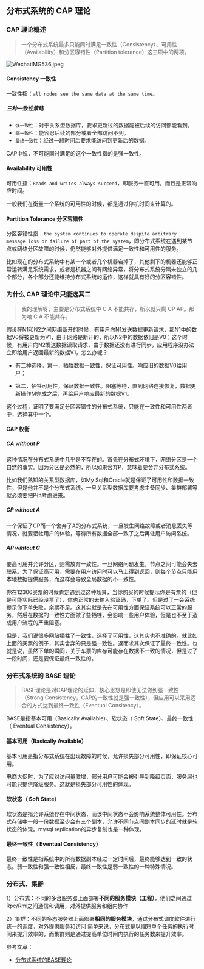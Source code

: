 ## 分布式系统的 CAP 理论
### CAP 理论概述
> 一个分布式系统最多只能同时满足一致性（Consistency）、可用性（Availability）和分区容错性（Partition tolerance）这三项中的两项。
> 
![WechatIMG536.jpeg](https://i.loli.net/2019/08/31/DhgeFHB1dYMbcLS.jpg)

#### Consistency 一致性
一致性指：`all nodes see the same data at the same time`。
##### 三种一致性策略
- `强一致性`：对于关系型数据库，要求更新过的数据能被后续的访问都能看到。
- `弱一致性`：能容忍后续的部分或者全部访问不到。
- `最终一致性`：经过一段时间后要求能访问到更新后的数据。

CAP中说，不可能同时满足的这个一致性指的是强一致性。

#### Availability 可用性
可用性指：`Reads and writes always succeed`，即服务一直可用，而且是正常响应时间。

一般我们在衡量一个系统的可用性的时候，都是通过停机时间来计算的。

#### Partition Tolerance 分区容错性
分区容错性指：`the system continues to operate despite arbitrary message loss or failure of part of the system`，即分布式系统在遇到某节点或网络分区故障的时候，仍然能够对外提供满足一致性和可用性的服务。

比如现在的分布式系统中有某一个或者几个机器宕掉了，其他剩下的机器还能够正常运转满足系统需求，或者是机器之间有网络异常，将分布式系统分隔未独立的几个部分，各个部分还能维持分布式系统的运作，这样就具有好的分区容错性。

### 为什么 CAP 理论中只能选其二
> 我的理解呀，主要是分布式系统中 C A 不能共存，所以就只剩 CP AP。那为啥 C A 不能共存。

假设在N1和N2之间网络断开的时候，有用户向N1发送数据更新请求，那N1中的数据V0将被更新为V1，由于网络是断开的，所以N2中的数据依旧是V0；这个时候，有用户向N2发送数据读取请求，由于数据还没有进行同步，应用程序没办法立即给用户返回最新的数据V1，怎么办呢？
- 有二种选择，第一，牺牲数据一致性，保证可用性。响应旧的数据V0给用户；

- 第二，牺牲可用性，保证数据一致性。阻塞等待，直到网络连接恢复，数据更新操作M完成之后，再给用户响应最新的数据V1。

这个过程，证明了要满足分区容错性的分布式系统，只能在一致性和可用性两者中，选择其中一个。

#### CAP 权衡
##### CA without P
这种情况在分布式系统中几乎是不存在的。首先在分布式环境下，网络分区是一个自然的事实。因为分区是必然的，所以如果舍弃P，意味着要舍弃分布式系统。

比如我们熟知的关系型数据库，如My Sql和Oracle就是保证了可用性和数据一致性，但是他并不是个分布式系统。一旦关系型数据库要考虑主备同步、集群部署等就必须要把P也考虑进来。

##### CP without A
一个保证了CP而一个舍弃了A的分布式系统，一旦发生网络故障或者消息丢失等情况，就要牺牲用户的体验，等待所有数据全部一致了之后再让用户访问系统。

##### AP wihtout C
要高可用并允许分区，则需放弃一致性。一旦网络问题发生，节点之间可能会失去联系。为了保证高可用，需要在用户访问时可以马上得到返回，则每个节点只能用本地数据提供服务，而这样会导致全局数据的不一致性。

你在12306买票的时候肯定遇到过这种场景，当你购买的时候提示你是有票的（但是可能实际已经没票了），你也正常的去输入验证码，下单了。但是过了一会系统提示你下单失败，余票不足。这其实就是先在可用性方面保证系统可以正常的服务，然后在数据的一致性方面做了些牺牲，会影响一些用户体验，但是也不至于造成用户流程的严重阻塞。

但是，我们说很多网站牺牲了一致性，选择了可用性，这其实也不准确的。就比如上面的买票的例子，其实舍弃的只是强一致性。退而求其次保证了最终一致性。也就是说，虽然下单的瞬间，关于车票的库存可能存在数据不一致的情况，但是过了一段时间，还是要保证最终一致性的。

### 分布式系统的 BASE 理论
> BASE理论是对CAP理论的延伸，核心思想是即使无法做到强一致性（Strong Consistency，CAP的一致性就是强一致性），但应用可以采用适合的方式达到最终一致性（Eventual Consitency）。

BASE是指基本可用（Basically Available）、软状态（ Soft State）、最终一致性（ Eventual Consistency）。

#### 基本可用（Basically Available）
基本可用是指分布式系统在出现故障的时候，允许损失部分可用性，即保证核心可用。

电商大促时，为了应对访问量激增，部分用户可能会被引导到降级页面，服务层也可能只提供降级服务。这就是损失部分可用性的体现。

#### 软状态（ Soft State）
软状态是指允许系统存在中间状态，而该中间状态不会影响系统整体可用性。分布式存储中一般一份数据至少会有三个副本，允许不同节点间副本同步的延时就是软状态的体现。mysql replication的异步复制也是一种体现。

#### 最终一致性（ Eventual Consistency）
最终一致性是指系统中的所有数据副本经过一定时间后，最终能够达到一致的状态。弱一致性和强一致性相反，最终一致性是弱一致性的一种特殊情况。

### 分布式、集群
1）分布式：不同的多台服务器上面部署**不同的服务模块（工程）**，他们之间通过Rpc/Rmi之间通信和调用，对外提供服务和组内协作

2）集群：不同的多态服务器上面部署**相同的服务模块**，通过分布式调度软件进行统一的调度，对外提供服务和访问
简单来说，分布式是以缩短单个任务的执行时间来提升效率的，而集群则是通过提高单位时间内执行的任务数来提升效率。

参考文章：
- [分布式系统的BASE理论](分布式系统的BASE理论)